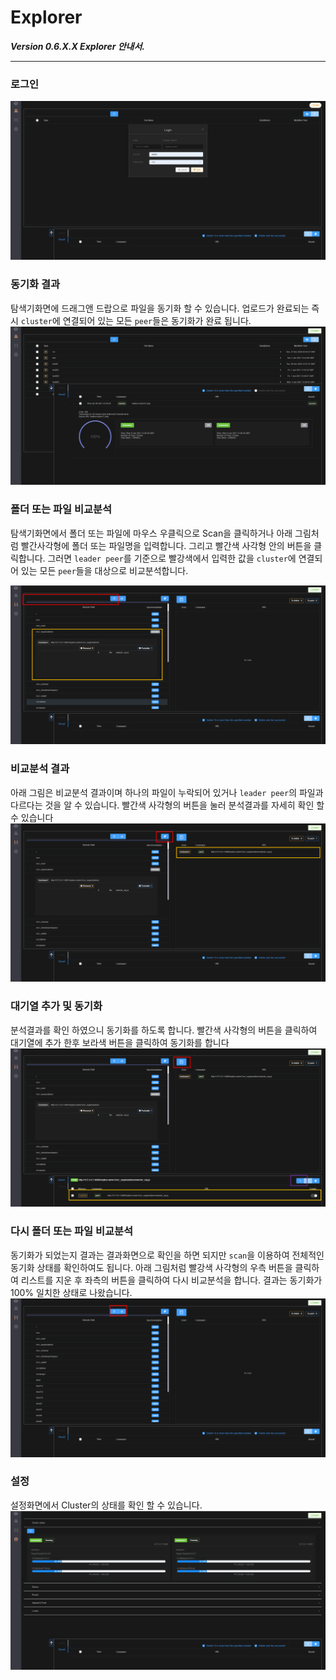 # Explorer

***Version 0.6.X.X Explorer 안내서.***

----
### 로그인
![대체 텍스트](images/explorer01.png)

### 동기화 결과
탐색기화면에 드래그앤 드랍으로 파일을 동기화 할 수 있습니다.
업로드가 완료되는 즉시 `cluster`에 연결되어 있는 모든 `peer`들은 동기화가 완료 됩니다.
![대체 텍스트](images/explorer02.png)

### 폴더 또는 파일 비교분석
탐색기화면에서 폴더 또는 파일에 마우스 우클릭으로 Scan을 클릭하거나 아래 그림처럼 빨간사각형에 폴더 또는 파일명을 입력합니다. 그리고 빨간색 사각형 안의 버튼을 클릭합니다.
그러면 `leader peer`를 기준으로 빨강색에서 입력한 값을 `cluster`에 연결되어 있는 모든 `peer`들을 대상으로 비교분석합니다.

![대체 텍스트](images/explorer03-01.png)

### 비교분석 결과
아래 그림은 비교분석 결과이며 하나의 파일이 누락되어 있거나 `leader peer`의 파일과 다르다는 것을 알 수 있습니다.
빨간색 사각형의 버튼을 눌러 분석결과를 자세히 확인 할 수 있습니다
![대체 텍스트](images/explorer03-02.png)

### 대기열 추가 및 동기화
분석결과를 확인 하였으니 동기화를 하도록 합니다.
빨간색 사각형의 버튼을 클릭하여 대기열에 추가 한후 보라색 버튼을 클릭하여 동기화를 합니다
![대체 텍스트](images/explorer03-03.png)

### 다시 폴더 또는 파일 비교분석
동기화가 되었는지 결과는 결과화면으로 확인을 하면 되지만 `scan`을 이용하여 전체적인 동기화 상태를 확인하여도 됩니다.
아래 그림처럼 빨강색 사각형의 우측 버튼을 클릭하여 리스트를 지운 후 좌측의 버튼을 클릭하여 다시 비교분석을 합니다.
결과는 동기화가 100% 일치한 상태로 나왔습니다.
![대체 텍스트](images/explorer03-04.png)

### 설정
설정화면에서 Cluster의 상태를 확인 할 수 있습니다.
![대체 텍스트](images/explorer04.png)
            

    

